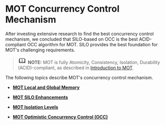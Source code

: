 # MOT Concurrency Control Mechanism<a name="EN-US_TOPIC_0289900650"></a>

After investing extensive research to find the best concurrency control mechanism, we concluded that SILO-based on OCC is the best ACID-compliant OCC algorithm for MOT. SILO provides the best foundation for MOT's challenging requirements.

>![](public_sys-resources/icon-note.gif) **NOTE:** 
>MOT is fully Atomicity, Consistency, Isolation, Durability \(ACID\)-compliant, as described in  [Introduction to MOT](introduction-to-mot.md).

The following topics describe MOT's concurrency control mechanism.

-   **[MOT Local and Global Memory](mot-local-and-global-memory.md)**  

-   **[MOT SILO Enhancements](mot-silo-enhancements.md)**  

-   **[MOT Isolation Levels](mot-isolation-levels.md)**  

-   **[MOT Optimistic Concurrency Control \(OCC\)](mot-optimistic-concurrency-control-(occ).md)**  


